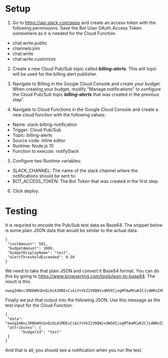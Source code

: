 # Setup

1. Go to https://api.slack.com/apps and create an access token with the following permissions. Save the Bot User OAuth Access Token somewhere as it is needed for the Cloud Function.

- chat:write.public
- channels:join
- chat:write
- chat:write.customize

2. Create a new Cloud Pub/Sub topic called ***billing-alerts***. This will topic will be used for the billing alert publisher.

3. Navigate to Billing in the Google Cloud Console and create your budget. When creating your budget, modify "Manage notifications" to configure the Cloud Pub/Sub topic ***billing-alerts*** that was created in the previous step¹.

4. Navigate to Cloud Functions in the Google Cloud Console and create a new cloud function with the following values:

- Name: slack-billing-notification
- Trigger: Cloud Pub/Sub
- Topic: billing-alerts
- Source code: inline editor
- Runtime: Node.js 10
- Function to execute: notifySlack

5. Configure two Runtime variables:

- SLACK_CHANNEL: The name of the slack channel where the notifications should be sent to.
- BOT_ACCESS_TOKEN: The Bot Token that was created in  the first step.

6. Click deploy.

# Testing

It is requried to encode the Pub/Sub test data as Base64. The snippet below is some plain JSON data that would be similar to the actual data.
```
{
 "costAmount": 501,
 "budgetAmount": 1000,
 "budgetDisplayName": "test",
 "alertThresholdExceeded": 0.50
}
```

We need to take that plain JSON and convert it Base64 format. You can do this by going to https://www.browserling.com/tools/json-to-base64. The result is this.
```
ewogImNvc3RBbW91bnQiOiA1MDEsCiAiYnVkZ2V0QW1vdW50IjogMTAwMCwKICJidWRnZXREaXNwbGF5TmFtZSI6ICJ0ZXN0IiwKICJhbGVydFRocmVzaG9sZEV4Y2VlZGVkIjogMC41MAp9
```

Finally we put that output into the following JSON. Use this message as the test input for the Cloud Function.
```
{
 "data": "ewogImNvc3RBbW91bnQiOiA1MDEsCiAiYnVkZ2V0QW1vdW50IjogMTAwMCwKICJidWRnZXREaXNwbGF5TmFtZSI6ICJ0ZXN0IiwKICJhbGVydFRocmVzaG9sZEV4Y2VlZGVkIjogMC41MAp9",
 "attributes": {
       "budgetId": "test"
 }
}
```

And that is all, you should see a notification when you run the test.



